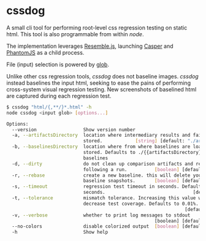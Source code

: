 # cssdog

A small cli tool for performing root-level css regression testing on static html. This tool is also programmable from within *node*.

The implementation leverages [Resemble.js](https://github.com/Huddle/Resemble.js), launching [Casper](https://github.com/n1k0/casperjs) and [PhantomJS](https://github.com/ariya/phantomjs) as a child process.

File (input) selection is powered by [glob](https://github.com/isaacs/node-glob).

Unlike other css regression tools, *cssdog* does not baseline images. *cssdog* instead baselines the input html, seeking to ease the pains of performing cross-system visual regression testing. New screenshots of baselined html are captured during each regression test.

```bash
$ cssdog "html/{,**/}*.html" -h
node cssdog <input glob> [options...]

Options:
  --version                 Show version number                        [boolean]
  -a, --artifactsDirectory  location where intermediary results and failures are
                            stored.            [string] [default: "./artifacts"]
  -b, --baselinesDirectory  location where from where baselines are loaded and
                            stored. Defaults to ./{{artifactsDirectory}}/
                            baselines                                   [string]
  -d, --dirty               do not clean up comparison artifacts and results
                            following a run.          [boolean] [default: false]
  -r, --rebase              create a new baseline. this will delete your current
                            baseline snapshots.       [boolean] [default: false]
  -s, --timeout             regression test timeout in seconds. Defaults to 5
                            seconds.                                [default: 5]
  -t, --tolerance           mismatch tolerance. Increasing this value will
                            decrease test coverage. Defaults to 0.01%.
                                                                 [default: 0.01]
  -v, --verbose             whether to print log messages to stdout
                                                      [boolean] [default: false]
  --no-colors               disable colorized output  [boolean] [default: false]
  -h                        Show help                                  [boolean]
```
